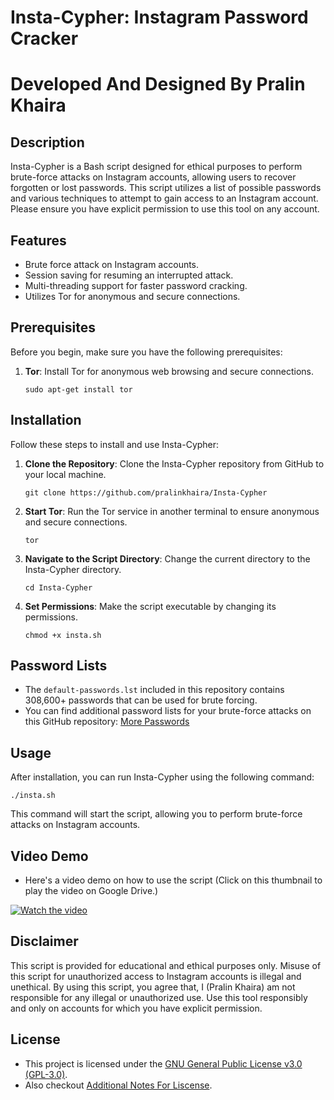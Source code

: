 # Insta-Cypher: Instagram Password Cracker
# Developed And Designed By Pralin Khaira

## Description

Insta-Cypher is a Bash script designed for ethical purposes to perform brute-force attacks on Instagram accounts, allowing users to recover forgotten or lost passwords. This script utilizes a list of possible passwords and various techniques to attempt to gain access to an Instagram account. Please ensure you have explicit permission to use this tool on any account.

## Features

- Brute force attack on Instagram accounts.
- Session saving for resuming an interrupted attack.
- Multi-threading support for faster password cracking.
- Utilizes Tor for anonymous and secure connections.

## Prerequisites

Before you begin, make sure you have the following prerequisites:

1. **Tor**: Install Tor for anonymous web browsing and secure connections.
   ```
   sudo apt-get install tor
   ```

## Installation

Follow these steps to install and use Insta-Cypher:

1. **Clone the Repository**: Clone the Insta-Cypher repository from GitHub to your local machine.
   ```
   git clone https://github.com/pralinkhaira/Insta-Cypher
   ```

2. **Start Tor**: Run the Tor service in another terminal to ensure anonymous and secure connections.
   ```
   tor
   ```

3. **Navigate to the Script Directory**: Change the current directory to the Insta-Cypher directory.
   ```
   cd Insta-Cypher
   ```

4. **Set Permissions**: Make the script executable by changing its permissions.
   ```
   chmod +x insta.sh
   ```

## Password Lists

- The `default-passwords.lst` included in this repository contains 308,600+ passwords that can be used for brute forcing.
- You can find additional password lists for your brute-force attacks on this GitHub repository: [More Passwords](https://github.com/scipag/password-list)

## Usage

After installation, you can run Insta-Cypher using the following command:
```
./insta.sh
```

This command will start the script, allowing you to perform brute-force attacks on Instagram accounts.

## Video Demo

- Here's a video demo on how to use the script (Click on this thumbnail to play the video on Google Drive.)

[![Watch the video](https://i.ibb.co/j6yFWK2/image.png)](https://bit.ly/44GKrBT)

## Disclaimer

This script is provided for educational and ethical purposes only. Misuse of this script for unauthorized access to Instagram accounts is illegal and unethical. By using this script, you agree that, I (Pralin Khaira) am not responsible for any illegal or unauthorized use. Use this tool responsibly and only on accounts for which you have explicit permission.

## License

- This project is licensed under the [GNU General Public License v3.0 (GPL-3.0)](LICENSE).
- Also checkout [Additional Notes For Liscense](Additional-Note).

